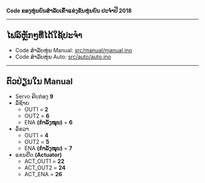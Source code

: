 

**Code ຂອງຫຸ່ນຍົນສຳລັບເຂົ້າແຂ່ງຂັນຫຸ່ນຍົນ ປະຈຳປີ 2018**

---

## ໄຟລ໌ຫຼັກໆທີ່ໄດ້ໃຊ້ປະຈຳ
* Code ສຳລັບຫຸ່ນ Manual: [src/manual/manual.ino](https://bitbucket.org/khatthaphone/national-robot-contest-2018/src/93f1dfb594c255ac7eca475ac2e5afba94b014a6/src/manual/manual.ino?at=master&fileviewer=file-view-default)
* Code ສຳລັບຫຸ່ນ Auto: [src/auto/auto.ino](https://bitbucket.org/khatthaphone/national-robot-contest-2018/src/93f1dfb594c255ac7eca475ac2e5afba94b014a6/src/auto/auto.ino?at=master&fileviewer=file-view-default)

---

## ຕົວປ່ຽນໃນ Manual
* Servo ຄີບກ່ອງ **9**
* ລໍ້ຊ້າຍ 
    * OUT1 = **2**
    * OUT2 = **6**
    * ENA **(ກຳລັງໝຸນ)** = **6**
* ລໍ້ຂວາ
    * OUT1 = **4**
    * OUT2 = **5**
    * ENA **(ກຳລັງໝຸນ)** = **7**
* ແຂນຢືດ **(Actuator)**
    * ACT_OUT1 = **22**
    * ACT_OUT2 = **24**
    * ACT_ENA = **26**